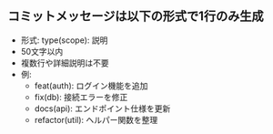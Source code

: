 ## コミットメッセージは以下の形式で1行のみ生成

- 形式: type(scope): 説明
- 50文字以内
- 複数行や詳細説明は不要
- 例:
  - feat(auth): ログイン機能を追加
  - fix(db): 接続エラーを修正
  - docs(api): エンドポイント仕様を更新
  - refactor(util): ヘルパー関数を整理
